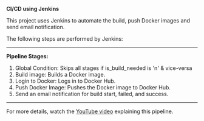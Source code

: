 **CI/CD using Jenkins**

This project uses Jenkins to automate the build, push Docker images and send email notification. 

The following steps are performed by Jenkins:

---

**Pipeline Stages:**

1. Global Condition: Skips all stages if is_build_needed is 'n' & vice-versa
2. Build image: Builds a Docker image.
3. Login to Docker: Logs in to Docker Hub.
4. Push Docker Image: Pushes the Docker image to Docker Hub.
5. Send an email notification for build start, failed, and success.

---

For more details, watch the [YouTube video](https://youtu.be/hpYBQwkQ3d0?feature=shared) explaining this pipeline.
